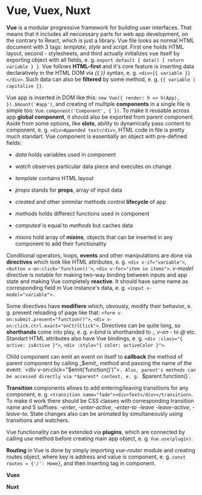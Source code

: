 # Vue, Vuex, Nuxt

**Vue** is a modular progressive framework for building user interfaces. That means that it includes all neccessary parts for web app
development, on the contrary to React, which is just a library. Vue file looks as normal HTML document with 3 tags: _template_,
_style_ and _script_. First one holds HTML layout, second - stylesheets, and third actually initializes vue itself by exporting object
with all fields, e. g. `export default { data() { return variable } }`. Vue follows **HTML-first** and it's core feature is inserting
data declaratively in the HTML DOM via _{{ }}_ syntax, e. g. `<div>{{ variable }}</div>`. Such data can also be **filtered** by some method, e. g. `{{ variable | capitalize }}`.

Vue app is inserted in DOM like this: `new Vue({ render: h => h(App), }).$mount('#app')`, and creating of multiple **components** in a single file is simple too: `Vue.component('Component', { })`. To make it reusable across app **global component**, it should also be exported from parent component. Aside from some options, like
**slots**, ability to dynamically pass content to component, e. g. `<div>Appended text</div>`, HTML code in file is pretty much standart.
Vue component is essentially an object with pre-defined fields:

- _data_ holds variables used in component

- _watch_ observes particular data piece and executes on change

- _template_ contains HTML layout

- _props_ stands for **props**, array of input data

- _created_ and other simmilar methods control **lifecycle** of app

- _methods_ holds differect functions used in component

- _computed_ is equal to _methods_ but caches data

- _mixins_ hold array of **mixins**, objects that can be inserted in any component to add their functionality

Conditional operators, loops, **events** and other manipulations are done via
**directives** which look like HTML attributes, e. g. `<div v-if="variable">`, `<button v-on:click='function()'>`,
`<div v-for="item in items">`. _v-model_ directive is notable for making two-way binding between inputs and app state and making Vue
completely **reactive**. It should have same name as
corresponding field in Vue instance's data, e. g. `<input v-model="variable">`.

Some directives have **modifiers** which, obvously,
modify their behavior, e. g. prevent reloading of page like that: `<form v-on:submit.prevent="function()">`,
`<div v-on:click.ctrl.exact="onCtrlClick">`. Directives can be quite long, so **shorthands** come into play, e. g. _v-bind_ is
shorthanded to _:_, _v-on_ - to _@_ etc. Standart HTML attributes also have Vue bindings, e. g. `<div :class="{ active: isActive }">`,
`<div :style="{ color: activeColor }">`.

Child component can emit an event on itself to **callback** the method of parent component by calling _$emit_ method and passing the name
of the event: `<div v-on:click="$emit('function()')">`. Also, parent's methods can be accessed directly via *$parent* context, e. g. `$parent.function()`.

**Transition** components allows to add entering/leaving transitions for any component, e. g.
`<transition name="fade"><div>Text</div></transition>`. To make it work there should be CSS classes with corresponding transition name
and 5 suffixes: _-enter_, _-enter-active_, _-enter-to_ _-leave_ _-leave-active_, _-leave-to_. State changes also can be animated by
simultaneously using transitions and watchers.

Vue functionality can be extended via **plugins**, which are connected by calling _use_ method before creating main app object, e. g.
`Vue.use(plugin)`.

**Routing** in Vue is done by simply importing *vue-router* module and creating routes object, where key is address and value is component, e. g. `const routes = {'/': Home}`, and then inserting *<router-view>* tag in component.

**Vuex**

**Nuxt**